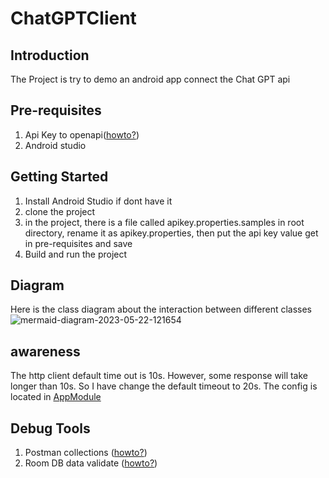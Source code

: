 # ChatGPTClient

## Introduction
The Project is try to demo an android app connect the Chat GPT api

## Pre-requisites
1. Api Key to openapi([howto?](APIKeyHowTo.md))
2. Android studio

## Getting Started
1. Install Android Studio if dont have it
2. clone the project 
3. in the project, there is a file called apikey.properties.samples in root directory, rename it as apikey.properties, then put the api key value get in pre-requisites and save
4. Build and run the project

## Diagram
Here is the class diagram about the interaction between different classes
![mermaid-diagram-2023-05-22-121654](https://github.com/purej1983/ChatGPTClient/assets/2437603/68b780cd-42fa-48a1-a881-dc65dbc296e6)


## awareness
The http client default time out is 10s. However, some response will take longer than 10s. So I have change the default timeout to 20s.
The config is located  in [AppModule](app/src/main/java/com/thomaslam/chatgptclient/di/AppModule.kt#L42)

## Debug Tools
1. Postman collections ([howto?](PostManHowTo.md))
2. Room DB data validate ([howto?](DatabaseInspection.md))

